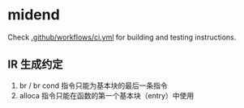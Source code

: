 # midend

Check [.github/workflows/ci.yml](.github/workflows/ci.yml) for building and testing instructions.

## IR 生成约定

1. br / br cond 指令只能为基本块的最后一条指令
2. alloca 指令只能在函数的第一个基本块（entry）中使用